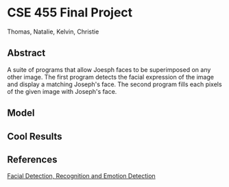 # CSE 455 Final Project
Thomas, Natalie, Kelvin, Christie


## Abstract
A suite of programs that allow Joesph faces to be superimposed on any other image. The first program detects the facial expression of the image and display a matching Joseph's face. The second program fills each pixels of the given image with Joseph's face.

## Model

## Cool Results

## References
[Facial Detection, Recognition and Emotion Detection](https://github.com/priya-dwivedi/face_and_emotion_detection/blob/master/Facial%20Detection%2C%20Recognition%20and%20Emotion%20Detection.md)